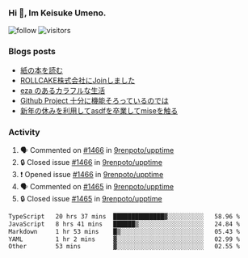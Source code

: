 ### Hi 👋, Im Keisuke Umeno.

<!--
**9renpoto/9renpoto** is a ✨ _special_ ✨ repository because its `README.md` (this file) appears on your GitHub profile.

Here are some ideas to get you started:

- 🔭 I’m currently working on ...
- 🌱 I’m currently learning ...
- 👯 I’m looking to collaborate on ...
- 🤔 I’m looking for help with ...
- 💬 Ask me about ...
- 📫 How to reach me: ...
- 😄 Pronouns: ...
- ⚡ Fun fact: ...
-->

![follow](https://img.shields.io/github/followers/9renpoto?label=Follow&style=social)
![visitors](https://komarev.com/ghpvc/?username=9renpoto&label=Profile%20views&color=0e75b6&style=flat)

### Blogs posts

<!-- BLOG-POST-LIST:START -->
- [紙の本を読む](https://9renpoto.win/entry/2024/02/25/reading-papar-book)
- [ROLLCAKE株式会社にJoinしました](https://9renpoto.win/entry/2024/02/11/join)
- [eza のあるカラフルな生活](https://9renpoto.win/entry/2024/02/01/eza)
- [Github Project 十分に機能そろっているのでは](https://9renpoto.win/entry/2024/01/14/gh-projects)
- [新年の休みを利用してasdfを卒業してmiseを触る](https://9renpoto.win/entry/2024/01/07/mise)
<!-- BLOG-POST-LIST:END -->

### Activity

<!--START_SECTION:activity-->
1. 🗣 Commented on [#1466](https://github.com/9renpoto/upptime/issues/1466#issuecomment-1974774484) in [9renpoto/upptime](https://github.com/9renpoto/upptime)
2. 🔒 Closed issue [#1466](https://github.com/9renpoto/upptime/issues/1466) in [9renpoto/upptime](https://github.com/9renpoto/upptime)
3. ❗ Opened issue [#1466](https://github.com/9renpoto/upptime/issues/1466) in [9renpoto/upptime](https://github.com/9renpoto/upptime)
4. 🗣 Commented on [#1465](https://github.com/9renpoto/upptime/issues/1465#issuecomment-1974771050) in [9renpoto/upptime](https://github.com/9renpoto/upptime)
5. 🔒 Closed issue [#1465](https://github.com/9renpoto/upptime/issues/1465) in [9renpoto/upptime](https://github.com/9renpoto/upptime)
<!--END_SECTION:activity-->

<!--START_SECTION:waka-->

```txt
TypeScript   20 hrs 37 mins  ██████████████▓░░░░░░░░░░   58.96 %
JavaScript   8 hrs 41 mins   ██████▒░░░░░░░░░░░░░░░░░░   24.84 %
Markdown     1 hr 53 mins    █▒░░░░░░░░░░░░░░░░░░░░░░░   05.43 %
YAML         1 hr 2 mins     ▓░░░░░░░░░░░░░░░░░░░░░░░░   02.99 %
Other        53 mins         ▓░░░░░░░░░░░░░░░░░░░░░░░░   02.55 %
```

<!--END_SECTION:waka-->
